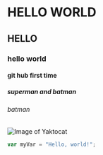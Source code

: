 # HELLO WORLD
## HELLO
### hello world
#### git hub first time
##### superman and batman
###### batman
![Image of Yaktocat](https://octodex.github.com/images/yaktocat.png)
``` javascript
var myVar = "Hello, world!";
```


